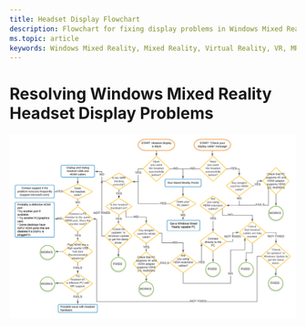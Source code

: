 ```yaml
---
title: Headset Display Flowchart
description: Flowchart for fixing display problems in Windows Mixed Reality headsets.
ms.topic: article
keywords: Windows Mixed Reality, Mixed Reality, Virtual Reality, VR, MR, flowchart, black screen, display, display cable
---
```


# Resolving Windows Mixed Reality Headset Display Problems

<img src="images/Flowchart_BlackscreenV2.png" width="950">
